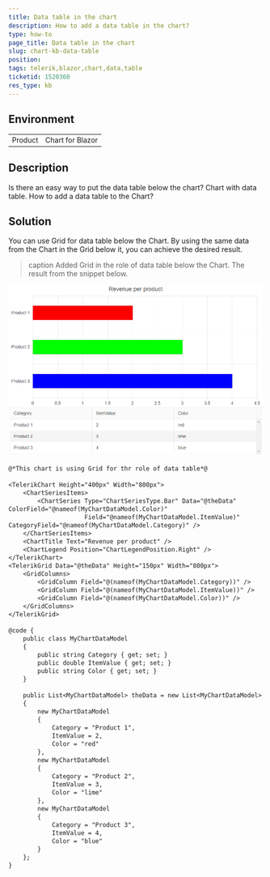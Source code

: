 ```yaml
---
title: Data table in the chart
description: How to add a data table in the chart?
type: how-to
page_title: Data table in the chart
slug: chart-kb-data-table
position: 
tags: telerik,blazor,chart,data,table
ticketid: 1520360
res_type: kb
---
```


## Environment

<table>
    <tbody>
        <tr>
            <td>Product</td>
            <td>Chart for Blazor</td>
        </tr>
    </tbody>
</table>


## Description

Is there an easy way to put the data table below the chart? Chart with data table. How to add a data table to the Chart?

## Solution

You can use Grid for data table below the Chart. By using the same data from the Chart in the Grid below it, you can achieve the desired result.

>caption Added Grid in the role of data table below the Chart. The result from the snippet below.

![Chart with data table](images/chart-with-data-table-below.png)

````CSHTML
@*This chart is using Grid for thr role of data table*@

<TelerikChart Height="400px" Width="800px">
    <ChartSeriesItems>
        <ChartSeries Type="ChartSeriesType.Bar" Data="@theData" ColorField="@nameof(MyChartDataModel.Color)"
                     Field="@nameof(MyChartDataModel.ItemValue)" CategoryField="@nameof(MyChartDataModel.Category)" />
    </ChartSeriesItems>
    <ChartTitle Text="Revenue per product" />
    <ChartLegend Position="ChartLegendPosition.Right" />
</TelerikChart>
<TelerikGrid Data="@theData" Height="150px" Width="800px">
    <GridColumns>
        <GridColumn Field="@(nameof(MyChartDataModel.Category))" />
        <GridColumn Field="@(nameof(MyChartDataModel.ItemValue))" />
        <GridColumn Field="@(nameof(MyChartDataModel.Color))" />
    </GridColumns>
</TelerikGrid>

@code {
    public class MyChartDataModel
    {
        public string Category { get; set; }
        public double ItemValue { get; set; }
        public string Color { get; set; }
    }

    public List<MyChartDataModel> theData = new List<MyChartDataModel>
    {
        new MyChartDataModel
        {
            Category = "Product 1",
            ItemValue = 2,
            Color = "red"
        },
        new MyChartDataModel
        {
            Category = "Product 2",
            ItemValue = 3,
            Color = "lime"
        },
        new MyChartDataModel
        {
            Category = "Product 3",
            ItemValue = 4,
            Color = "blue"
        }
    };
}
````
